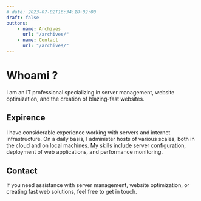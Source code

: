 ```yaml
---
# date: 2023-07-02T16:34:18+02:00
draft: false
buttons:
    - name: Archives
      url: "/archives/"
    - name: Contact
      url: "/archives/"
---
```


# Whoami ? 

I am an IT professional specializing in server management, website optimization, and the creation of blazing-fast websites.

## Expirence

I have considerable experience working with servers and internet infrastructure. On a daily basis, I administer hosts of various scales, both in the cloud and on local machines. My skills include server configuration, deployment of web applications, and performance monitoring.



## Contact

If you need assistance with server management, website optimization, or creating fast web solutions, feel free to get in touch.


